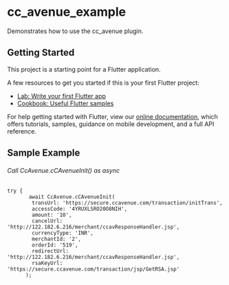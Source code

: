 # cc_avenue_example

Demonstrates how to use the cc_avenue plugin.

## Getting Started

This project is a starting point for a Flutter application.

A few resources to get you started if this is your first Flutter project:

- [Lab: Write your first Flutter app](https://flutter.dev/docs/get-started/codelab)
- [Cookbook: Useful Flutter samples](https://flutter.dev/docs/cookbook)

For help getting started with Flutter, view our
[online documentation](https://flutter.dev/docs), which offers tutorials,
samples, guidance on mobile development, and a full API reference.

## Sample Example
###### Call CcAvenue.cCAvenueInit() as async 
```
try {
       await CcAvenue.cCAvenueInit(
        transUrl: 'https://secure.ccavenue.com/transaction/initTrans',
        accessCode: '4YRUXLSRO20O8NIH',
        amount: '10',
        cancelUrl: 'http://122.182.6.216/merchant/ccavResponseHandler.jsp',
        currencyType: 'INR',
        merchantId: '2',
        orderId: '519',
        redirectUrl: 'http://122.182.6.216/merchant/ccavResponseHandler.jsp',
        rsaKeyUrl: 'https://secure.ccavenue.com/transaction/jsp/GetRSA.jsp'
      );
      
```
